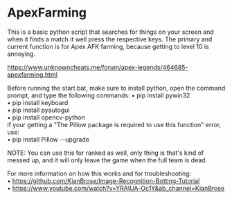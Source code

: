 # ApexFarming
This is a basic python script that searches for things on your screen and when it finds a match it well press the respective keys. The primary and current function is for Apex AFK farming, because getting to level 10 is annoying.

https://www.unknowncheats.me/forum/apex-legends/464685-apexfarming.html


Before running the start.bat, make sure to install python, open the command prompt, and type the following commands:
 • pip install pywin32                                                                                                                                                 
 • pip install keyboard                                                                                                                                                 
 • pip install pyautogui                                                                                                                                               
 • pip install opencv-python                                                                                                                                           
if your getting a "The Pillow package is required to use this function" error, use:                                                                                       
 • pip install Pillow --upgrade


NOTE: You can use this for ranked as well, only thing is that's kind of messed up, and it will only leave the game when the full team is dead.






For more information on how this works and for troubleshooting:                                                                                                           
 • https://github.com/KianBrose/Image-Recognition-Botting-Tutorial                                                                                                       
 • https://www.youtube.com/watch?v=YRAIUA-Oc1Y&ab_channel=KianBrose
